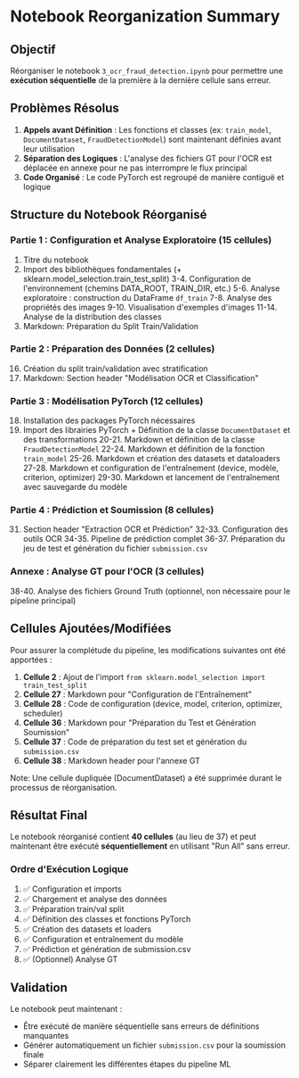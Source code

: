 # Notebook Reorganization Summary

## Objectif
Réorganiser le notebook `3_ocr_fraud_detection.ipynb` pour permettre une **exécution séquentielle** de la première à la dernière cellule sans erreur.

## Problèmes Résolus

1. **Appels avant Définition** : Les fonctions et classes (ex: `train_model`, `DocumentDataset`, `FraudDetectionModel`) sont maintenant définies avant leur utilisation
2. **Séparation des Logiques** : L'analyse des fichiers GT pour l'OCR est déplacée en annexe pour ne pas interrompre le flux principal
3. **Code Organisé** : Le code PyTorch est regroupé de manière contiguë et logique

## Structure du Notebook Réorganisé

### **Partie 1 : Configuration et Analyse Exploratoire (15 cellules)**
1. Titre du notebook
2. Import des bibliothèques fondamentales (+ sklearn.model_selection.train_test_split)
3-4. Configuration de l'environnement (chemins DATA_ROOT, TRAIN_DIR, etc.)
5-6. Analyse exploratoire : construction du DataFrame `df_train`
7-8. Analyse des propriétés des images
9-10. Visualisation d'exemples d'images
11-14. Analyse de la distribution des classes
15. Markdown: Préparation du Split Train/Validation

### **Partie 2 : Préparation des Données (2 cellules)**
16. Création du split train/validation avec stratification
17. Markdown: Section header "Modélisation OCR et Classification"

### **Partie 3 : Modélisation PyTorch (12 cellules)**
18. Installation des packages PyTorch nécessaires
19. Import des librairies PyTorch + Définition de la classe `DocumentDataset` et des transformations
20-21. Markdown et définition de la classe `FraudDetectionModel`
22-24. Markdown et définition de la fonction `train_model`
25-26. Markdown et création des datasets et dataloaders
27-28. Markdown et configuration de l'entraînement (device, modèle, criterion, optimizer)
29-30. Markdown et lancement de l'entraînement avec sauvegarde du modèle

### **Partie 4 : Prédiction et Soumission (8 cellules)**
31. Section header "Extraction OCR et Prédiction"
32-33. Configuration des outils OCR
34-35. Pipeline de prédiction complet
36-37. Préparation du jeu de test et génération du fichier `submission.csv`

### **Annexe : Analyse GT pour l'OCR (3 cellules)**
38-40. Analyse des fichiers Ground Truth (optionnel, non nécessaire pour le pipeline principal)

## Cellules Ajoutées/Modifiées

Pour assurer la complétude du pipeline, les modifications suivantes ont été apportées :

1. **Cellule 2** : Ajout de l'import `from sklearn.model_selection import train_test_split`
2. **Cellule 27** : Markdown pour "Configuration de l'Entraînement"
3. **Cellule 28** : Code de configuration (device, model, criterion, optimizer, scheduler)
4. **Cellule 36** : Markdown pour "Préparation du Test et Génération Soumission"
5. **Cellule 37** : Code de préparation du test set et génération du `submission.csv`
6. **Cellule 38** : Markdown header pour l'annexe GT

Note: Une cellule dupliquée (DocumentDataset) a été supprimée durant le processus de réorganisation.

## Résultat Final

Le notebook réorganisé contient **40 cellules** (au lieu de 37) et peut maintenant être exécuté **séquentiellement** en utilisant "Run All" sans erreur.

### Ordre d'Exécution Logique

1. ✅ Configuration et imports
2. ✅ Chargement et analyse des données
3. ✅ Préparation train/val split
4. ✅ Définition des classes et fonctions PyTorch
5. ✅ Création des datasets et loaders
6. ✅ Configuration et entraînement du modèle
7. ✅ Prédiction et génération de submission.csv
8. ✅ (Optionnel) Analyse GT

## Validation

Le notebook peut maintenant :
- Être exécuté de manière séquentielle sans erreurs de définitions manquantes
- Générer automatiquement un fichier `submission.csv` pour la soumission finale
- Séparer clairement les différentes étapes du pipeline ML
